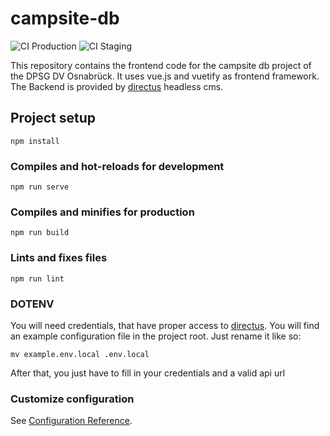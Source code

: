 # campsite-db

![CI Production](https://github.com/dpsg-dv-osnabrueck/campsite-db/workflows/CI%20Production/badge.svg)
![CI Staging](https://github.com/dpsg-dv-osnabrueck/campsite-db/workflows/CI%20Staging/badge.svg)

This repository contains the frontend code for the campsite db project of the DPSG DV Osnabrück. 
It uses vue.js and vuetify as frontend framework. The Backend is provided by [directus](https://directus.io) headless cms.

## Project setup
```
npm install
```

### Compiles and hot-reloads for development
```
npm run serve
```

### Compiles and minifies for production
```
npm run build
```

### Lints and fixes files
```
npm run lint
```

### DOTENV

You will need credentials, that have proper access to [directus](https://directus.io). You will find an example configuration file in the project root. Just rename it like so:

```
mv example.env.local .env.local
```

After that, you just have to fill in your credentials and a valid api url

### Customize configuration
See [Configuration Reference](https://cli.vuejs.org/config/).
